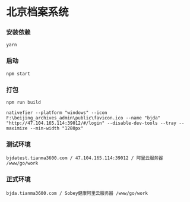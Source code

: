 北京档案系统
===========
### 安装依赖
```
yarn
```
### 启动 
```
npm start
```
### 打包
```
npm run build

nativefier --platform "windows" --icon F:\beijing_archives_admin\public\favicon.ico --name "bjda" "http://47.104.165.114:39012/#/login" --disable-dev-tools --tray --maximize --min-width "1280px"
```
### 测试环境
```
bjdatest.tianma3600.com / 47.104.165.114:39012 / 阿里云服务器 /www/go/work
```
### 正式环境
```
bjda.tianma3600.com / Sobey健康阿里云服务器 /www/go/work
```
